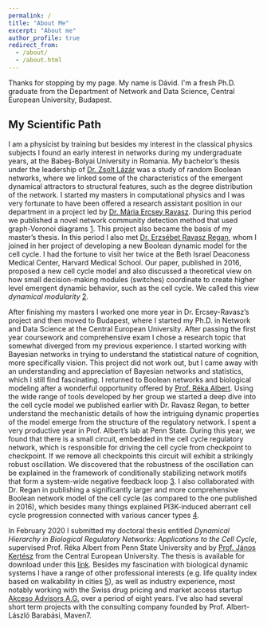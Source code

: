 ```yaml
---
permalink: /
title: "About Me"
excerpt: "About me"
author_profile: true
redirect_from:
  - /about/
  - /about.html
---
```


Thanks for stopping by my page. My name is Dávid. I'm a fresh Ph.D. graduate from the Department of Network and Data Science, Central European University, Budapest.

## My Scientific  Path

I am a physicist by training but besides my interest in the classical physics subjects I found an early interest in networks during my undergraduate years, at the Babeş-Bolyai University in Romania. My bachelor’s thesis under the leadership of [Dr. Zsolt Lázár](https://scholar.google.hu/citations?user=bwiBwpwAAAAJ)  was a study of random Boolean networks, where we linked some of the characteristics of the emergent dynamical attractors to structural features, such as the degree distribution of the network. I started my masters in computational physics and I was very fortunate to have been offered a research assistant position in our department in a project led by [Dr. Mária Ercsey Ravasz](https://scholar.google.hu/citations?user=EvlmRmMAAAAJ). During this period we published a novel network community detection method that used graph-Voronoi diagrams [1](https://iopscience.iop.org/article/10.1088/1367-2630/16/6/063007). This project also became the basis of my master’s thesis. In this period I also met [Dr. Erzsébet Ravasz Regan](https://www.linkedin.com/in/erzsoravaszregan/), whom I joined in her project of developing a new Boolean dynamic model for the cell cycle. I had the fortune to visit her twice at the Beth Israel Deaconess Medical Center, Harvard Medical School. Our paper, published in 2016, proposed a new cell cycle model and also discussed a theoretical view on how small decision-making modules (switches) coordinate to create higher level emergent dynamic behavior, such as the cell cycle. We called this view _dynamical modularity_ [2](https://www.nature.com/articles/srep21957).

After finishing my masters I worked one more year in Dr. Ercsey-Ravasz’s project and then moved to Budapest, where I started my Ph.D. in Network and Data Science at the Central European University. After passing the first year coursework and comprehensive exam I chose a research topic that somewhat diverged from my previous experience. I started working with Bayesian networks in trying to understand the statistical nature of cognition, more specifically vision. This project did not work out, but I came away with an understanding and appreciation of Bayesian networks and statistics, which I still find fascinating. I returned to Boolean networks and biological modeling after a wonderful opportunity offered by [Prof. Réka Albert](https://scholar.google.hu/citations?user=d27Ji6kAAAAJ). Using the wide range of tools developed by her group we started a deep dive into the cell cycle model we published earlier with Dr. Ravasz Regan, to better understand the mechanistic details of how the intriguing dynamic properties of the model emerge from the structure of the regulatory network. I spent a very productive year in Prof. Albert’s lab at Penn State. During this year, we found that there is a small circuit, embedded in the cell cycle regulatory network, which is responsible for driving the cell cycle from checkpoint to checkpoint. If we remove all checkpoints this circuit will exhibit a strikingly robust oscillation. We discovered that the robustness of the oscillation can be explained in the framework of conditionally stabilizing network motifs that form a system-wide negative feedback loop [3](https://www.nature.com/articles/s41598-019-52725-1). I also collaborated with Dr. Regan in publishing a significantly larger and more comprehensive Boolean network model of the cell cycle (as compared to the one published in 2016), which besides many things explained PI3K-induced aberrant cell cycle progression connected with various cancer types [4](https://journals.plos.org/ploscompbiol/article?id=10.1371/journal.pcbi.1006402).

In February 2020 I submitted my doctoral thesis entitled _Dynamical Hierarchy in Biological Regulatory Networks: Applications to the Cell Cycle_, supervised Prof. Réka Albert from Penn State University and by [Prof. János Kertész](https://scholar.google.hu/citations?hl=hu&user=KVaEpnkAAAAJ&view_op=list_works&citft=1&email_for_op=deriteidavid%40gmail.com&gmla=AJsN-F5CjgZ4OukaMoQHgBxp4Qh_xXZn6s8qp_h34BSVhArulsuOzgZg7PIHTpChZfmarRO0AdGEoWhVEhaARMEJu-6wQ0Lp8LV1v1i4Fzg8qHGFii2y9AjXN0zE4MDlPrtUXX6aIx_-T80GMMilkFhiCBUN0PosuelS2gmcOg4VH0XuGnVCH0qb1tO7s9TFdyvSyxUWTSEO_rrf0bueUUBfmnHztQLgTHmpHNCVd1FOlcOfeA3bT983acOH5hLgoLSxgV6mBYSXzcO4BPzk-XsCxXcWBK7RrQ) from the Central European University. The thesis is available for download under this [link](https://www.dropbox.com/s/j9mhpe3g9hvoxyp/thesis_main_v3_signed.pdf?dl=0).
Besides my fascination with biological dynamic systems I have a range of other professional interests (e.g. life quality index based on walkability in cities [5](https://link.springer.com/chapter/10.1007/978-3-030-36683-4_72)), as well as industry experience, most notably working with the Swiss drug pricing and market access startup [Akceso Advisors A.G.](https://www.akceso.ch/) over a period of eight years. I’ve also had several short term projects with the consulting company founded by Prof. Albert-László Barabási, Maven7.
